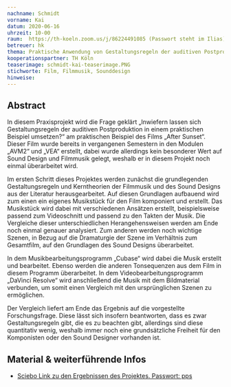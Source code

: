 ```yaml
---
nachname: Schmidt
vorname: Kai
datum: 2020-06-16
uhrzeit: 10-00
raum:  https://th-koeln.zoom.us/j/86224491085 (Passwort steht im Ilias) Präsentation 
betreuer: hk
thema: Praktische Anwendung von Gestaltungsregeln der auditiven Postproduktion im Film
kooperationspartner: TH Köln
teaserimage: schmidt-kai-teaserimage.PNG
stichworte: Film, Filmmusik, Sounddesign
hinweise:
---
```


## Abstract

In diesem Praxisprojekt wird die Frage geklärt „Inwiefern lassen sich Gestaltungsregeln der auditiven Postproduktion in einem praktischen Beispiel umsetzen?“ am praktischen Beispiel des Films „After Sunset“. Dieser Film wurde bereits in vergangenen Semestern in den Modulen „AVM2“ und „VEA“ erstellt, dabei wurde allerdings kein besonderer Wert auf Sound Design und Filmmusik gelegt, weshalb er in diesem Projekt noch einmal überarbeitet wird.

Im ersten Schritt dieses Projektes werden zunächst die grundlegenden Gestaltungsregeln und Kerntheorien der Filmmusik und des Sound Designs aus der Literatur herausgearbeitet. Auf diesen Grundlagen aufbauend wird zum einen ein eigenes Musikstück für den Film komponiert und erstellt. Das Musikstück wird dabei mit verschiedenen Ansätzen erstellt, beispielsweise passend zum Videoschnitt und passend zu den Takten der Musik. Die Vergleiche dieser unterschiedlichen Herangehensweisen werden am Ende noch einmal genauer analysiert. Zum anderen werden noch wichtige Szenen, in Bezug auf die Dramaturgie der Szene im Verhältnis zum Gesamtfilm, auf den Grundlagen des Sound Designs überarbeitet.

In dem Musikbearbeitungsprogramm „Cubase“ wird dabei die Musik erstellt und bearbeitet. Ebenso werden die anderen Tonsequenzen aus dem Film in diesem Programm überarbeitet. In dem Videobearbeitungsprogramm „DaVinci Resolve“ wird anschließend die Musik mit dem Bildmaterial verbunden, um somit einen Vergleich mit den ursprünglichen Szenen zu ermöglichen.

Der Vergleich liefert am Ende das Ergebnis auf die vorgestellte Forschungsfrage. Diese lässt sich insofern beantworten, dass es zwar Gestaltungsregeln gibt, die es zu beachten gibt, allerdings sind diese quantitativ wenig, weshalb immer noch eine grundsätzliche Freiheit für den Komponisten oder den Sound Designer vorhanden ist.

## Material & weiterführende Infos
- [Sciebo Link zu den Ergebnissen des Projektes. Passwort: pps](https://th-koeln.sciebo.de/s/uaz8TdnQXFNmseP)